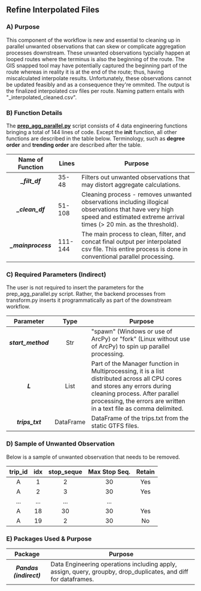 
## Refine Interpolated Files 

### A) Purpose
This component of the workflow is new and essential to cleaning up in parallel unwanted observations that can skew or complicate aggregation processes downstream. These unwanted observations typcially happen at looped routes where the terminus is also the beginning of the route. The GIS snapped tool may have potentially captured the beginning part of the route whereas in reality it is at the end of the route; thus, having miscalculated interpolate results. Unfortunately, these observations cannot be updated feasibly and as a consequence they're ommited. The output is the finalized interpolated csv files per route. Naming pattern entails with "_interpolated_cleaned.csv". 


### B) Function Details 
The <strong><a href=''>prep_agg_parallel.py</a></strong> script consists of 4 data engineering functions bringing a total of 144 lines of code. Except the <strong>__init__</strong> function, all other functions are described in the table below. Terminology, such as <strong>degree order</strong> and <strong>trending order</strong> are described after the table. 


| Name of Function | Lines | Purpose | 
| :---: | ----- | ----- | 
| ***_filt_df*** | 35-48 | Filters out unwanted observations that may distort aggregate calculations.   |
| ***_clean_df*** | 51-108 | Cleaning process - removes unwanted observations including illogical observations that have very high speed and estimated extreme arrival times (> 20 min. as the threshold). |
| ***_mainprocess*** | 111-144 | The main process to clean, filter, and concat final output per interpolated csv file. This entire process is done in conventional parallel processing. | 


### C) Required Parameters (Indirect)

The user is not required to insert the parameters for the prep_agg_parallel.py script. Rather, the backend processes from transform.py inserts it programmatically as part of the downstream workflow. 

| Parameter | Type | Purpose | 
| :-------: | :---: | ------ | 
| ***start_method*** | Str | "spawn" (Windows or use of ArcPy) or "fork" (Linux without use of ArcPy) to spin up parallel processing.  | 
| ***L*** | List | Part of the Manager function in Multiprocessing, it is a list distributed across all CPU cores and stores any errors during cleaning process. After parallel processing, the errors are written in a text file as comma delimited. | 
| ***trips_txt*** | DataFrame | DataFrame of the trips.txt from the static GTFS files. | 

 
### D) Sample of Unwanted Observation 
Below is a sample of unwanted observation that needs to be removed. 

| trip_id | idx | stop_seque | Max Stop Seq. | Retain |
| :-----: | :---: | :------: | :-----------: | :----: |
| A |  1 | 2 | 30 | Yes | 
| A | 2 | 3 | 30 | Yes | 
| ... | ... | ... | ... | 
| A | 18 | 30 | 30 | Yes | 
| A | 19 | 2 | 30 | No | 

### E) Packages Used & Purpose 
| Package | Purpose | 
| :-----: | ----- | 
| ***Pandas (indirect)***  | Data Engineering operations including apply, assign, query, groupby, drop_duplicates, and diff for dataframes. |
